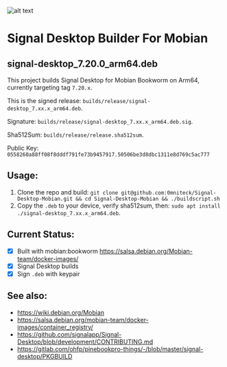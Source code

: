 ![alt text](https://signal.org/assets/images/header/logo.png)

# Signal Desktop Builder For Mobian

## signal-desktop_7.20.0_arm64.deb

This project builds Signal Desktop for Mobian Bookworm on Arm64, currently targeting tag `7.20.x`.

This is the signed release: `builds/release/signal-desktop_7.xx.x_arm64.deb`.

Signature: `builds/release/signal-desktop_7.xx.x_arm64.deb.sig`.

Sha512Sum: `builds/release/release.sha512sum`.

Public Key: `0558260a88ff08f8dddf791fe73b9457917.50506be3d8dbc1311e8d769c5ac777`

## Usage:

1. Clone the repo and build: `git clone git@github.com:0mniteck/Signal-Desktop-Mobian.git && cd Signal-Desktop-Mobian && ./buildscript.sh`
3. Copy the `.deb` to your device, verify sha512sum, then: `sudo apt install ./signal-desktop_7.xx.x_arm64.deb`.

## Current Status:

* [x] Built with mobian:bookworm https://salsa.debian.org/Mobian-team/docker-images/
* [x] Signal Desktop builds
* [x] Sign `.deb` with keypair

## See also:

* https://wiki.debian.org/Mobian
* https://salsa.debian.org/mobian-team/docker-images/container_registry/
* https://github.com/signalapp/Signal-Desktop/blob/development/CONTRIBUTING.md
* https://gitlab.com/ohfp/pinebookpro-things/-/blob/master/signal-desktop/PKGBUILD
